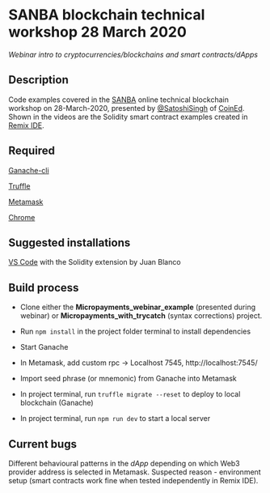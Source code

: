 # SANBA blockchain technical workshop 28 March 2020
*Webinar intro to cryptocurrencies/blockchains and smart contracts/dApps*


## Description

Code examples covered in the [SANBA](sanba.co.za) online technical blockchain workshop on 28-March-2020, presented by [@SatoshiSingh](https://twitter.com/satoshisingh) of [CoinEd](https://coined.co.za). Shown in the videos are the Solidity smart contract examples created in [Remix IDE](remix.ethereum.org).

## Required

[Ganache-cli](https://truffleframework.com/ganache)

[Truffle](https://truffleframework.com/truffle)

[Metamask](https://metamask.io/)

[Chrome](https://www.google.com/chrome/)

## Suggested installations

[VS Code](https://code.visualstudio.com/) with the Solidity extension by Juan Blanco


## Build process

- Clone either the **Micropayments_webinar_example** (presented during webinar) or **Micropayments_with_trycatch** (syntax corrections) project.

- Run ```npm install``` in the project folder terminal to install dependencies

- Start Ganache

- In Metamask, add custom rpc -> Localhost 7545, http://localhost:7545/

- Import seed phrase (or mnemonic) from Ganache into Metamask

- In project terminal, run ```truffle migrate --reset``` to deploy to local blockchain (Ganache)

- In project terminal, run ```npm run dev``` to start a local server

## Current bugs
Different behavioural patterns in the *dApp* depending on which Web3 provider address is selected in Metamask. Suspected reason - environment setup (smart contracts work fine when tested independently in Remix IDE).
